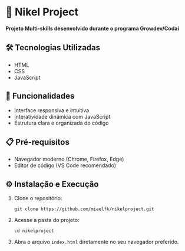 
</head>
<body>
    <h1>🚀 Nikel Project</h1>
    <p><strong>Projeto Multi-skills desenvolvido durante o programa Growdev/Codaí</strong></p>
    <h2 id="tecnologias-utilizadas">🛠️ Tecnologias Utilizadas</h2>
    <ul>
        <li>HTML</li>
        <li>CSS</li>
        <li>JavaScript</li>
    </ul>
 <h2 id="funcionalidades">🎯 Funcionalidades</h2>
    <ul>
        <li>Interface responsiva e intuitiva</li>
        <li>Interatividade dinâmica com JavaScript</li>
        <li>Estrutura clara e organizada do código</li>
    </ul>
    <h2 id="pre-requisitos">📋 Pré-requisitos</h2>
    <ul>
        <li>Navegador moderno (Chrome, Firefox, Edge)</li>
        <li>Editor de código (VS Code recomendado)</li>
    </ul>
    <h2 id="instalacao-e-execucao">⚙️ Instalação e Execução</h2>
    <ol>
        <li>Clone o repositório:
            <pre><code>git clone https://github.com/miaelfk/nikelproject.git</code></pre>
        </li>
        <li>Acesse a pasta do projeto:
            <pre><code>cd nikelproject</code></pre>
        </li>
        <li>Abra o arquivo <code>index.html</code> diretamente no seu navegador preferido.</li>
    </ol>
</body>
</html>
